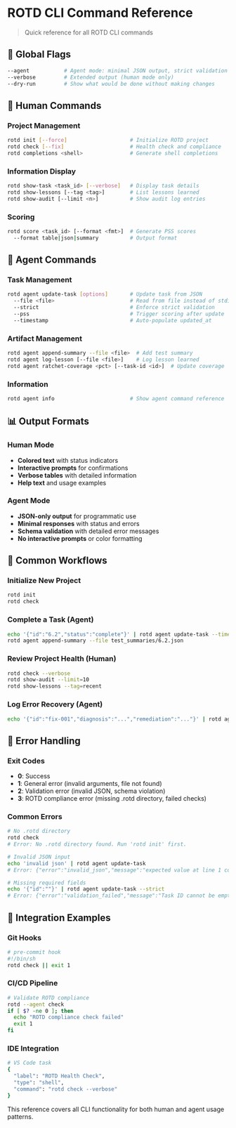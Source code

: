 # ROTD CLI Command Reference

> Quick reference for all ROTD CLI commands

## 🔧 Global Flags

```bash
--agent           # Agent mode: minimal JSON output, strict validation
--verbose         # Extended output (human mode only)
--dry-run         # Show what would be done without making changes
```

## 🧍 Human Commands

### Project Management
```bash
rotd init [--force]                    # Initialize ROTD project
rotd check [--fix]                     # Health check and compliance
rotd completions <shell>               # Generate shell completions
```

### Information Display
```bash
rotd show-task <task_id> [--verbose]   # Display task details
rotd show-lessons [--tag <tag>]        # List lessons learned
rotd show-audit [--limit <n>]          # Show audit log entries
```

### Scoring
```bash
rotd score <task_id> [--format <fmt>]  # Generate PSS scores
  --format table|json|summary          # Output format
```

## 🤖 Agent Commands

### Task Management
```bash
rotd agent update-task [options]       # Update task from JSON
  --file <file>                        # Read from file instead of stdin
  --strict                             # Enforce strict validation
  --pss                                # Trigger scoring after update
  --timestamp                          # Auto-populate updated_at
```

### Artifact Management  
```bash
rotd agent append-summary --file <file>  # Add test summary
rotd agent log-lesson [--file <file>]    # Log lesson learned
rotd agent ratchet-coverage <pct> [--task-id <id>]  # Update coverage
```

### Information
```bash
rotd agent info                        # Show agent command reference
```

## 📊 Output Formats

### Human Mode
- **Colored text** with status indicators
- **Interactive prompts** for confirmations
- **Verbose tables** with detailed information
- **Help text** and usage examples

### Agent Mode
- **JSON-only output** for programmatic use
- **Minimal responses** with status and errors
- **Schema validation** with detailed error messages
- **No interactive prompts** or color formatting

## 🎯 Common Workflows

### Initialize New Project
```bash
rotd init
rotd check
```

### Complete a Task (Agent)
```bash
echo '{"id":"6.2","status":"complete"}' | rotd agent update-task --timestamp --pss
rotd agent append-summary --file test_summaries/6.2.json
```

### Review Project Health (Human)
```bash
rotd check --verbose
rotd show-audit --limit=10
rotd show-lessons --tag=recent
```

### Log Error Recovery (Agent)
```bash
echo '{"id":"fix-001","diagnosis":"...","remediation":"..."}' | rotd agent log-lesson
```

## 🚨 Error Handling

### Exit Codes
- **0**: Success
- **1**: General error (invalid arguments, file not found)
- **2**: Validation error (invalid JSON, schema violation)
- **3**: ROTD compliance error (missing .rotd directory, failed checks)

### Common Errors
```bash
# No .rotd directory
rotd check
# Error: No .rotd directory found. Run 'rotd init' first.

# Invalid JSON input
echo 'invalid json' | rotd agent update-task
# Error: {"error":"invalid_json","message":"expected value at line 1 column 1"}

# Missing required fields
echo '{"id":""}' | rotd agent update-task --strict
# Error: {"error":"validation_failed","message":"Task ID cannot be empty"}
```

## 🔗 Integration Examples

### Git Hooks
```bash
# pre-commit hook
#!/bin/sh
rotd check || exit 1
```

### CI/CD Pipeline
```bash
# Validate ROTD compliance
rotd --agent check
if [ $? -ne 0 ]; then
  echo "ROTD compliance check failed"
  exit 1
fi
```

### IDE Integration
```bash
# VS Code task
{
  "label": "ROTD Health Check",
  "type": "shell", 
  "command": "rotd check --verbose"
}
```

This reference covers all CLI functionality for both human and agent usage patterns.